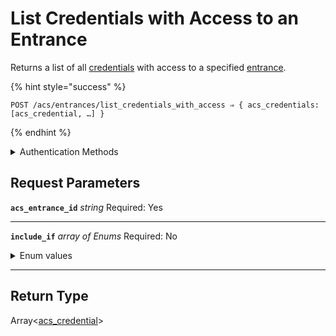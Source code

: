 # List Credentials with Access to an Entrance

Returns a list of all [credentials](../../../capability-guides/access-systems/managing-credentials.md) with access to a specified [entrance](../../../capability-guides/access-systems/retrieving-entrance-details.md).

{% hint style="success" %}
```
POST /acs/entrances/list_credentials_with_access ⇒ { acs_credentials: [acs_credential, …] }
```
{% endhint %}

<details>

<summary>Authentication Methods</summary>

- API key
- Client session token
- Personal access token
  <br>Must also include the `seam-workspace` header in the request.
</details>

## Request Parameters

**`acs_entrance_id`** *string*
Required: Yes

---

**`include_if`** *array* *of Enums*
Required: No
<details>

<summary>Enum values</summary>

Possible enum values:
- `visionline_metadata.is_valid`
</details>

---


## Return Type

Array<[acs\_credential](./)>
